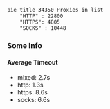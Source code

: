 
```mermaid
pie title 34350 Proxies in list
    "HTTP" : 22800
    "HTTPS": 4805
    "SOCKS" : 10448
```

### Some Info
#### Average Timeout

- mixed: 2.7s
- http: 1.3s
- https: 8.6s
- socks: 6.6s